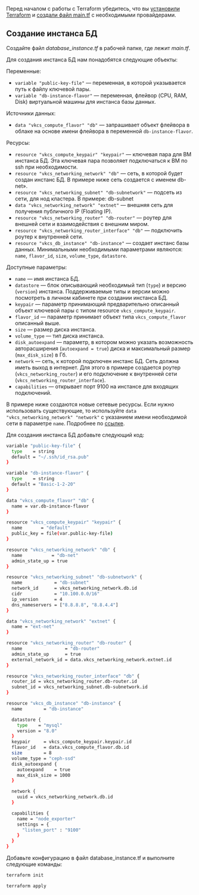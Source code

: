 Перед началом с работы с Terraform убедитесь, что вы [установили Terraform](/ru/additionals/terraform/terraform-installation) и [создали файл main.tf](/ru/dbs/dbaas/api/terraform-for-dbaas) с необходимыми провайдерами.

## Создание инстанса БД

Создайте файл _database_instance.tf_ в рабочей папке, где лежит _main.tf_.

Для создания инстанса БД нам понадобятся следующие объекты:

Переменные:

- `variable "public-key-file"` — переменная, в которой указывается путь к файлу ключевой пары.
- `variable "db-instance-flavor"` — переменная, флейвор (CPU, RAM, Disk) виртуальной машины для инстанса базы данных.

Источники данных:

- `data "vkcs_compute_flavor" "db"` — запрашивает объект флейвора в облаке на основе имени флейвора в переменной `db-instance-flavor`.

Ресурсы:

- `resource "vkcs_compute_keypair" "keypair"` — ключевая пара для ВМ инстанса БД. Эта ключевая пара позволяет подключаться к ВМ по ssh при необходимости.
- `resource "vkcs_networking_network" "db"` — сеть, в которой будет создан инстанс БД. В примере ниже сеть создается с именем db-net».
- `resource "vkcs_networking_subnet" "db-subnetwork"` — подсеть из сети, для нод кластера. В примере: db-subnet
- `data "vkcs_networking_network" "extnet"` — внешняя сеть для получения публичного IP (Floating IP).
- `resource "vkcs_networking_router" "db-router"` — роутер для внешней сети и взаимодействия с внешним миром.
- `resource "vkcs_networking_router_interface" "db"` — подключить роутер к внутренней сети.
- `resource "vkcs_db_instance" "db-instance"` — создает инстанс базы данных. Минимальными необходимыми параметрами являются: `name`, `flavor_id`, `size`, `volume_type`, `datastore`.

Доступные параметры:

- `name` — имя инстанса БД.
- `datastore` — блок описывающий необходимый тип (`type`) и версию (`version`) инстанса. Поддерживаемые типы и версии можно посмотреть в личном кабинете при создании инстанса БД.
- `keypair` — параметр принимающий предварительно описанный объект ключевой пары с типом resource `vkcs_compute_keypair`.
- `flavor_id` — параметр принимает объект типа `vkcs_compute_flavor` описанный выше.
- `size` — размер диска инстанса.
- `volume_type` — тип диска инстанса.
- `disk_autoexpand` — параметр, в котором можно указать возможность авторасширения (`autoexpand = true`) диска и максимальный размер (`max_disk_size`) в Гб.
- `network` — сеть, к которой подключен инстанс БД. Сеть должна иметь выход в интернет. Для этого в примере создается роутер (`vkcs_networking_router`) и его подключение к внутренней сети (`vkcs_networking_router_interface`).
- `capabilities` — открывает порт 9100 на инстансе для входящих подключений.

В примере ниже создаются новые сетевые ресурсы. Если нужно использовать существующие, то используйте `data "vkcs_networking_network" "network"` с указанием имени необходимой сети в параметре `name`. Подробнее по [ссылке](https://registry.terraform.io/providers/terraform-provider-openstack/openstack/latest/docs/data-sources/networking_network_v2).

Для создания инстанса БД добавьте следующий код:
``` bash
variable "public-key-file" {
  type    = string
  default = "~/.ssh/id_rsa.pub"
}

variable "db-instance-flavor" {
  type    = string
  default = "Basic-1-2-20"
}

data "vkcs_compute_flavor" "db" {
  name = var.db-instance-flavor
}

resource "vkcs_compute_keypair" "keypair" {
  name       = "default"
  public_key = file(var.public-key-file)
}

resource "vkcs_networking_network" "db" {
  name           = "db-net"
  admin_state_up = true
}

resource "vkcs_networking_subnet" "db-subnetwork" {
  name            = "db-subnet"
  network_id      = vkcs_networking_network.db.id
  cidr            = "10.100.0.0/16"
  ip_version      = 4
  dns_nameservers = ["8.8.8.8", "8.8.4.4"]
}

data "vkcs_networking_network" "extnet" {
  name = "ext-net"
}

resource "vkcs_networking_router" "db-router" {
  name                = "db-router"
  admin_state_up      = true
  external_network_id = data.vkcs_networking_network.extnet.id
}

resource "vkcs_networking_router_interface" "db" {
  router_id = vkcs_networking_router.db-router.id
  subnet_id = vkcs_networking_subnet.db-subnetwork.id
}

resource "vkcs_db_instance" "db-instance" {
  name        = "db-instance"

  datastore {
    type    = "mysql"
    version = "8.0"
  }
  keypair     = vkcs_compute_keypair.keypair.id
  flavor_id   = data.vkcs_compute_flavor.db.id
  size        = 8
  volume_type = "ceph-ssd"
  disk_autoexpand {
    autoexpand    = true
    max_disk_size = 1000
  }

  network {
    uuid = vkcs_networking_network.db.id
  }

  capabilities {
    name = "node_exporter"
    settings = {
      "listen_port" : "9100"
    }
  }
}
```

Добавьте конфигурацию в файл database_instance.tf и выполните следующие команды:

``` bash
terraform init
```

``` bash
terraform apply
```
